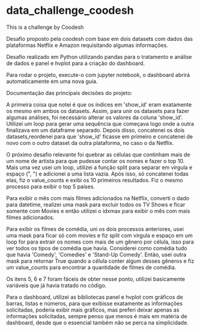# data_challenge_coodesh
This is a challenge by Coodesh

Desafio proposto pela coodesh com base em dois datasets com dados das plataformas Netflix e Amazon requisitando algumas informações.

Desafio realizado em Python utilizando pandas para o tratamento e análise de dados e panel e hvplot para a criação do dashboard.

Para rodar o projeto, execute-o com jupyter notebook, o dashboard abrirá automaticamente em uma nova guia.


Documentação das principais decisões do projeto:

A primeira coisa que notei é que os índices em 'show_id' eram exatamente os mesmo em ambos os datasets. Assim, para unir os datasets para fazer algumas análises, foi necessário alterar os valores da coluna 'show_id'. Utilizei um loop para gerar uma sequência que começava logo onde a outra finalizava em um dataframe separado. Depois disso, concatenei os dois datasets,reordenei para que 'show_id' ficasse em primeiro e concatenei de novo com o outro dataset da outra plataforma, no caso o da Netflix.

O próximo desafio relevante foi quebrar as células que continham mais de um nome de artista para que pudesse contar os nomes e fazer o top 10. Mais uma vez usei um loop, utilizei a função split para separar em vírgula e espaço (", ") e adicionei a uma lista vazia. Após isso, só concatenei todas elas, fiz o value_counts e exibi os 10 primeiros resultados. Fiz o mesmo processo para exibir o top 5 países.

Para exibir o mês com mais filmes adicionados na Netflix, converti o dado para datetime, realizei uma mask para excluir todos os TV Shows e ficar somente com Movies e então utilizei o idxmax para exibir o mês com mais filmes adicionados.

Para exibir os filmes de comédia, uni os dois processos anteriores, usei uma mask para ficar só com movies e fiz split com vírgula e espaço em um loop for para extrair os nomes com mais de um gênero por célula, isso para ver todos os tipos de comédia que havia. Considerei como comédia tudo que havia 'Comedy', 'Comedies' e 'Stand-Up Comedy'. Então, usei outra mask para retornar True quando a célula conter algum desses gêneros e fiz um value_counts para encontrar a quantidade de filmes de comédia.

Os itens 5, 6 e 7 foram fáceis de obter nesse ponto, utilizei basicamente variáveis que já havia tratado no código.

Para o dashboard, utilizei as bibliotecas panel e hvplot com gráficos de barras, listas e números, para que exibisse exatamente as informações solicitadas, poderia exibir mais gráficos, mas preferi deixar apenas as informações solicitadas, sempre penso que menos é mais em matéria de dashboard, desde que o essencial também não se perca na simplicidade.
